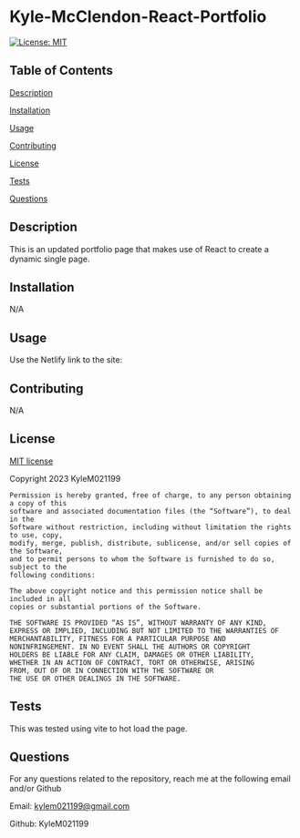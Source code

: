 # Kyle-McClendon-React-Portfolio
  [![License: MIT](https://img.shields.io/badge/License-MIT-yellow.svg)](https://opensource.org/licenses/MIT)

  ## Table of Contents
  [Description](#description)
  
  [Installation](#installation)
  
  [Usage](#usage)
  
  [Contributing](#contributing)
  
  [License](#license)
  
  [Tests](#tests)
  
  [Questions](#questions)

  ## Description
  This is an updated portfolio page that makes use of React to create a dynamic single page.  

  ## Installation 
  N/A

  ## Usage
  Use the Netlify link to the site:

  ## Contributing
  N/A

  ## License
  
  [MIT license](https://opensource.org/license/mit/)
  
  Copyright 2023 KyleM021199
  
    Permission is hereby granted, free of charge, to any person obtaining a copy of this 
    software and associated documentation files (the “Software”), to deal in the 
    Software without restriction, including without limitation the rights to use, copy, 
    modify, merge, publish, distribute, sublicense, and/or sell copies of the Software, 
    and to permit persons to whom the Software is furnished to do so, subject to the 
    following conditions:

    The above copyright notice and this permission notice shall be included in all 
    copies or substantial portions of the Software.
    
    THE SOFTWARE IS PROVIDED “AS IS”, WITHOUT WARRANTY OF ANY KIND, 
    EXPRESS OR IMPLIED, INCLUDING BUT NOT LIMITED TO THE WARRANTIES OF 
    MERCHANTABILITY, FITNESS FOR A PARTICULAR PURPOSE AND 
    NONINFRINGEMENT. IN NO EVENT SHALL THE AUTHORS OR COPYRIGHT 
    HOLDERS BE LIABLE FOR ANY CLAIM, DAMAGES OR OTHER LIABILITY, 
    WHETHER IN AN ACTION OF CONTRACT, TORT OR OTHERWISE, ARISING 
    FROM, OUT OF OR IN CONNECTION WITH THE SOFTWARE OR 
    THE USE OR OTHER DEALINGS IN THE SOFTWARE.

  ## Tests
  This was tested using vite to hot load the page.


  ## Questions
  For any questions related to the repository, reach me at the following email and/or Github

  Email: kylem021199@gmail.com

  Github: KyleM021199
